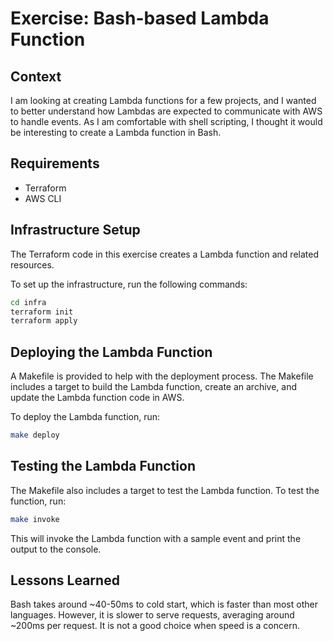 # Exercise: Bash-based Lambda Function

## Context

I am looking at creating Lambda functions for a few projects, and I wanted to better understand how Lambdas are expected to communicate with AWS to handle events. As I am comfortable with shell scripting, I thought it would be interesting to create a Lambda function in Bash.

## Requirements

- Terraform
- AWS CLI

## Infrastructure Setup

The Terraform code in this exercise creates a Lambda function and related resources.

To set up the infrastructure, run the following commands:

```sh
cd infra
terraform init
terraform apply
```

## Deploying the Lambda Function

A Makefile is provided to help with the deployment process. The Makefile
includes a target to build the Lambda function, create an archive, and
update the Lambda function code in AWS.

To deploy the Lambda function, run:

```sh
make deploy
```

## Testing the Lambda Function

The Makefile also includes a target to test the Lambda function. To test the function, run:

```sh
make invoke
```

This will invoke the Lambda function with a sample event and print the output to the console.

## Lessons Learned

Bash takes around ~40-50ms to cold start, which is faster than most other languages. However, it is slower to serve requests, averaging around ~200ms per request. It is not a good choice when speed is a concern.